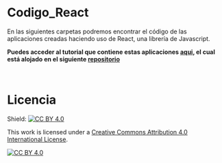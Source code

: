# Codigo_React

En las siguientes carpetas podremos encontrar el código de las aplicaciones creadas haciendo uso de React, una librería de Javascript.

**Puedes acceder al tutorial que contiene estas aplicaciones [aqui][enlace], el cual está alojado en el siguiente [repositorio][enlace2]**

[enlace]: https://javierherrerogg1.github.io/
[enlace2]: https://github.com/JavierHerreroGG1/JavierHerreroGG1.github.io


&nbsp;
# Licencia 

Shield: [![CC BY 4.0][cc-by-shield]][cc-by]

This work is licensed under a [Creative Commons Attribution 4.0 International
License][cc-by].

[![CC BY 4.0][cc-by-image]][cc-by]

[cc-by]: http://creativecommons.org/licenses/by/4.0/
[cc-by-image]: https://i.creativecommons.org/l/by/4.0/88x31.png
[cc-by-shield]: https://img.shields.io/badge/License-CC%20BY%204.0-lightgrey.svg
